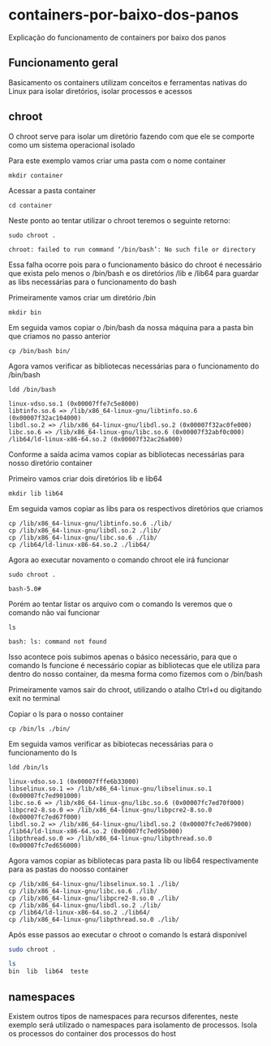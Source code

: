 # containers-por-baixo-dos-panos
Explicação do funcionamento de containers por baixo dos panos

## Funcionamento geral

Basicamento os containers utilizam conceitos e ferramentas nativas do Linux para isolar diretórios, isolar processos e acessos

## chroot

O chroot serve para isolar um diretório fazendo com que ele se comporte como um sistema operacional isolado

Para este exemplo vamos criar uma pasta com o nome container
```
mkdir container
```
Acessar a pasta container
```
cd container
```

Neste ponto ao tentar utilizar o chroot teremos o seguinte retorno:
```
sudo chroot .

chroot: failed to run command ‘/bin/bash’: No such file or directory
```

Essa falha ocorre pois para o funcionamento básico do chroot é necessário que exista pelo menos o /bin/bash e os diretórios /lib e /lib64 para guardar as libs necessárias para o funcionamento do bash

Primeiramente vamos criar um diretório /bin
```
mkdir bin
```

Em seguida vamos copiar o /bin/bash da nossa máquina para a pasta bin que criamos no passo anterior
```
cp /bin/bash bin/
```

Agora vamos verificar as bibliotecas necessárias para o funcionamento do /bin/bash
```
ldd /bin/bash

linux-vdso.so.1 (0x00007ffe7c5e8000)
libtinfo.so.6 => /lib/x86_64-linux-gnu/libtinfo.so.6 (0x00007f32ac104000)
libdl.so.2 => /lib/x86_64-linux-gnu/libdl.so.2 (0x00007f32ac0fe000)
libc.so.6 => /lib/x86_64-linux-gnu/libc.so.6 (0x00007f32abf0c000)
/lib64/ld-linux-x86-64.so.2 (0x00007f32ac26a000)
```

Conforme a saída acima vamos copiar as bibliotecas necessárias para nosso diretório container

Primeiro vamos criar dois diretórios lib e lib64
```
mkdir lib lib64
```

Em seguida vamos copiar as libs para os respectivos diretórios que criamos
```
cp /lib/x86_64-linux-gnu/libtinfo.so.6 ./lib/
cp /lib/x86_64-linux-gnu/libdl.so.2 ./lib/
cp /lib/x86_64-linux-gnu/libc.so.6 ./lib/
cp /lib64/ld-linux-x86-64.so.2 ./lib64/
```

Agora ao executar novamento o comando chroot ele irá funcionar
```
sudo chroot . 

bash-5.0#
```

Porém ao tentar listar os arquivo com o comando ls veremos que o comando não vai funcionar
```
ls

bash: ls: command not found
```

Isso acontece pois subimos apenas o básico necessário, para que o comando ls funcione é necessário copiar as bibliotecas que ele utiliza para dentro do nosso container, da mesma forma como fizemos com o /bin/bash

Primeiramente vamos sair do chroot, utilizando o atalho Ctrl+d ou digitando exit no terminal

Copiar o ls para o nosso container
```
cp /bin/ls ./bin/
```

Em seguida vamos verificar as bibiotecas necessárias para o funcionamento do ls
```
ldd /bin/ls

linux-vdso.so.1 (0x00007fffe6b33000)
libselinux.so.1 => /lib/x86_64-linux-gnu/libselinux.so.1 (0x00007fc7ed901000)
libc.so.6 => /lib/x86_64-linux-gnu/libc.so.6 (0x00007fc7ed70f000)
libpcre2-8.so.0 => /lib/x86_64-linux-gnu/libpcre2-8.so.0 (0x00007fc7ed67f000)
libdl.so.2 => /lib/x86_64-linux-gnu/libdl.so.2 (0x00007fc7ed679000)
/lib64/ld-linux-x86-64.so.2 (0x00007fc7ed95b000)
libpthread.so.0 => /lib/x86_64-linux-gnu/libpthread.so.0 (0x00007fc7ed656000)
```

Agora vamos copiar as bibliotecas para pasta lib ou lib64 respectivamente para as pastas do noosso container
```
cp /lib/x86_64-linux-gnu/libselinux.so.1 ./lib/
cp /lib/x86_64-linux-gnu/libc.so.6 ./lib/
cp /lib/x86_64-linux-gnu/libpcre2-8.so.0 ./lib/
cp /lib/x86_64-linux-gnu/libdl.so.2 ./lib/
cp /lib64/ld-linux-x86-64.so.2 ./lib64/
cp /lib/x86_64-linux-gnu/libpthread.so.0 ./lib/
```

Após esse passos ao executar o chroot o comando ls estará disponível
```bash
sudo chroot .

ls
bin  lib  lib64  teste
```

## namespaces

Existem outros tipos de namespaces para recursos diferentes, neste exemplo será utilizado o namespaces para isolamento de processos.
Isola os processos do container dos processos do host

## 
